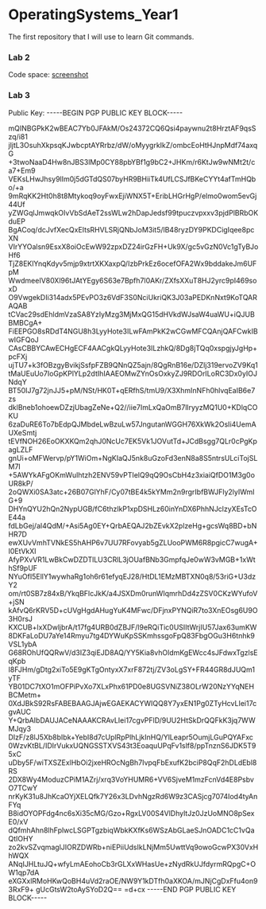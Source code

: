 # OperatingSystems_Year1
The first repository that I will use to learn Git commands.


### Lab 2
Code space: [screenshot](https://github.com/ZsoltHevesi/OperatingSystems_Year1/blob/main/lab-2/lab-2.png)

### Lab 3
Public Key:
-----BEGIN PGP PUBLIC KEY BLOCK-----

mQINBGPkK2wBEAC7Yb0JFAkM/Os24372CQ6Qsi4paywnu2t8HrztAF9qsSzq/i81
jljtL3OsuhXkpsqKJwbcptAYRrbz/dW/oMyygrkIkZ/ombcEoHtHJnpMdf74axqG
+3twoNaaD4Hw8nJBS3lMp0CY88pbYBf1g9bC2+JHKm/r6KtJw9wNMt2t/ca7+Em9
VEKsLHwJhsy9lIm0j5dGTdQS07byHR9BHiiTk4UfLCSJfBKeCYYt4afTmHQbo/+a
9mRqKK2Ht0h8t8Mtykoq9oyFwxEjiWNX5T+EribLHGrHgP/elmo0wom5evGj44Uf
yZWGqlJmwqkOIvVbSdAeT2ssWLw2hDapJedsf99tpuczvpxxv3pjdPlBRbOKduEP
BgACoq/dcJvfXecQxEItsRHVLSRjQNbJoM3it5/lB48ryzDY9PKDCigIqee8pcXN
VIrYYOalsn9EsxX8oiOcEwW92zpxDZ24irGzFH+Uk9X/gc5vGzN0Vc1gTyBJoHf6
TjZ8EKlYnqKdyv5mjp9xtrtXKXaxpQ/IzbPrkEz6ocefOFA2Wx9bddakeJm6UFpM
WwdmeeIV80Xl96tJAtYEgy6S63e7Bpfh7l0AKr/ZXfsXXuT8HJ2yrc9pI469soxD
O9VwgekDIi314adx5PEvPO3z6VdF3S0NciUkriQK3J03aPEDKnNxt9KoTQARAQAB
tCVac29sdEhldmVzaSA8YzIyMzg3MjMxQG15dHVkdWJsaW4uaWU+iQJUBBMBCgA+
FiEEPGO8sRDdT4NGU8h3LyyHote3ILwFAmPkK2wCGwMFCQAnjQAFCwkIBwIGFQoJ
CAsCBBYCAwECHgECF4AACgkQLyyHote3ILzhkQ/8Dg8jTQq0xspgjyJgHp+pcFXj
ujTU7+k3fOBzgyBvikjSsfpFZB9QNnQZ5ajn/8QgRnB16e/DZlj319ervoZV9Kq1
tMaUEuUo7IoGpKPlYLp2dtIhIAAEOMwZYnOsOxkyZJ9RDOrILoRC3Dx0yIOJNdqY
BT50IJ7g72jnJJ5+pM/NSt/HK0T+qERfhS/tmU9/X3XhmInNFh0hlvqEaIB6e7zs
dklBneb1ohoewDZzjUbagZeNe+Q2//iie7ImLxQaOmB7llryyzMQ1U0+KDlqCOKU
6zaDuRE6To7bEdpQJMbdeLwBzuLw57JngutanWGGH76XkWk2OsIi4UemAUXeSmtj
tEVfNOH26EoOKXKQm2qhJ0NcUc7EK5Vk1JOVutTd+JCdBsgg7QLr0cPgKpagLZLF
gnUi+oMFWervp/pY1WiOm+NgKIaQJ5nk8uGzoFd3enN8a8S5ntrsULciTojSLM7I
+5AWYkAFgOKmWulhtzh2ENV59vPTIelQ9qQ9OsCbH4z3xiaiQfDO1M3g0oUR8kP/
2oQWXi0SA3atc+26B07GlYhF/Cy07tBE4k5kYMm2n9rgrIbfBWJFly2lyIWmIG+9
DHYnQYU2hQn2NypUGB/fC6thzlkP1xpDSHLz60inYnDX6PhhNJclzyXEsTcOE44a
fdLbGej/al4QdM/+Asi5Ag0EY+QrbAEQAJ2bZEvkX2plzeHg+gcsWq8BD+bNHR7D
ewXUvVmhTVNkES5hAHP6v7UU7RFovyab5gZLUooPWM6R8pgicC7wugA+I0EtVkXI
AfyPXvVR1LwBkCwDZDTlLU3CRlL3jOUafBNb3GmpfqJe0wW3vMGB+1xWthSf9pUF
NYuOfI5EllY1wywhaRg1oh6r61efyqEJ28/HtDL1EMzMBTXN0q8/53riG+U3dzY2
om/rt0SB7z84xB/YkqBFlcJkK/a4JSXDm0runWIqmrhDd4zZSV0CKzWYufoV+jSN
kAfvQ6rKRV5D+cUVgHgdAHugYuK4MFwc/DFjnxPYNQiR7to3XnEOsg6U9O3H0rsJ
KXCUB+lxXDwljbrA/t17fg4URB0dZBJF/l9eRQiTic0USIItWrjIU57Jax63umKW
8DKFaLoDU7aYe14Rmyu7tg4DYWuKpSSKmhssgoFpQ83FbgOGu3H6tnhk9VSL1ybA
G68ROhUfQQRwV/d3IZ3qiEJD8AQ/YY5Kia8vhOldmKgEWcc4sJFdwxTgzlsEqKpb
I8FJHm/gDtg2xiTo5E9gKTgOntyxX7xrF872tj/ZV3oLgSY+FR44GR8dJUQm1yTF
YB01DC7tXO1mOFPiPvXo7XLxPhx61PD0e8UGSVNiZ38OLrW20NzYYqNEHBCMetm+
0XdJBkS92RsFABEBAAGJAjwEGAEKACYWIQQ8Y7yxEN1Pg0ZTyHcvLIei17cgvAUC
Y+QrbAIbDAUJACeNAAAKCRAvLIei17cgvPFlD/9UU2HtSkDrQQFkK3jq7WWMJqy3
DIzF/z8lJ5Xb8bIbk+YebI8d7cUplRpPlhLjkInHQ/YlLeapr5OumjLGuPQYAFxc
0WzvKtBL/IDIrVukxUQNGSSTXVS43t3EoaquUPqFv1slf8/ppTnznS6JDK5T95xC
uDby5F/wiTXSZExlHbOi2jxeHROcNgBh7IvpqFbExufK2bciP8QqF2hDLdEbl8RS
2DX8Wy4ModuzCPiM1AZrj/xrq3VoYHUMR6+VV6SjveM1mzFcnVd4E8PsbvO7TCwY
nrKyK31u8JhKcaOYjXELQfk7Y26x3LDvhNgzRd6W9z3CASjcg7074Iod4tyAnFYq
B8idOYOPFdg4nc6sXi35cMG/Gzo+RgxLV00S4VlDhyltJz0JzUoMNO8pSexE0/xV
dQfmhAhn8lhFplwcLSGPTgzbiqWbkKXfKs6WSzAbGLaeSJnOADC1cC1vQaQtIOHY
zo2kvSZvqmaglJIORZDWRb+niEPiiUdsIkLNjMm5UwttVq9owoGcwPX30VxHhWQX
ANqIJHLtuJQ+wfyLmAEohoCb3rGLXxWHasUe+zNydRkUJfdyrmRQpgC+OW1qp7dA
eXGXxlRMoHKwQoBH4uVd2raOE/NW9Y1kDTfh0aXKOA/mJNjCgDxFfu4on93RxF9+
gUcGtsW2toAySYoD2Q==
=d+cx
-----END PGP PUBLIC KEY BLOCK-----
